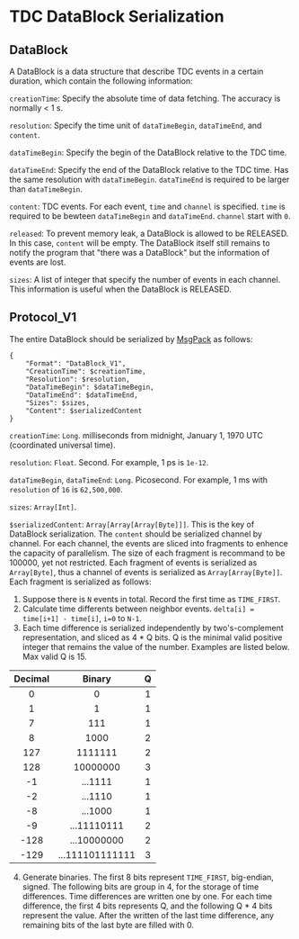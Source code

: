 # TDC DataBlock Serialization

## DataBlock

A DataBlock is a data structure that describe TDC events in a certain duration, which contain the following information:

`creationTime`: Specify the absolute time of data fetching. The accuracy is normally < 1 s.

`resolution`: Specify the time unit of `dataTimeBegin`, `dataTimeEnd`, and `content`.

`dataTimeBegin`: Specify the begin of the DataBlock relative to the TDC time.

`dataTimeEnd`: Specify the end of the DataBlock relative to the TDC time. Has the same resolution with `dataTimeBegin`. `dataTimeEnd` is required to be larger than `dataTimeBegin`.

`content`: TDC events. For each event, `time` and `channel` is specified. `time` is required to be bewteen `dataTimeBegin` and `dataTimeEnd`.  `channel` start with `0`.

`released`: To prevent memory leak, a DataBlock is allowed to be RELEASED. In this case, `content` will be empty. The DataBlock itself still remains to notify the program that "there was a DataBlock" but the information of events are lost. 

`sizes`: A list of integer that specify the number of events in each channel. This information is useful when the DataBlock is RELEASED.

## Protocol_V1

The entire DataBlock should be serialized by [MsgPack](https://msgpack.org) as follows:

```
{
	"Format": "DataBlock_V1",
	"CreationTime": $creationTime,
	"Resolution": $resolution,
	"DataTimeBegin": $dataTimeBegin,
	"DataTimeEnd": $dataTimeEnd,
	"Sizes": $sizes,
	"Content": $serializedContent
}
```

`creationTime`: `Long`. milliseconds from midnight, January 1, 1970 UTC (coordinated universal time).

`resolution`: `Float`. Second. For example, 1 ps is `1e-12`.

`dataTimeBegin`, `dataTimeEnd`: `Long`. Picosecond. For example, 1 ms with `resolution` of `16` is `62,500,000`.

`sizes`: `Array[Int]`.

`$serializedContent`: `Array[Array[Array[Byte]]]`. This is the key of DataBlock serialization. The `content` should be serialized channel by channel. For each channel, the events are sliced into fragments to enhence the capacity of parallelism. The size of each fragment is recommand to be 100000, yet not restricted. Each fragment of events is serialized as `Array[Byte]`, thus a channel of events is serialized as  `Array[Array[Byte]]`. Each fragment is serialized as follows:

1. Suppose there is `N` events in total. Record the first time as `TIME_FIRST`.
2. Calculate time differents between neighbor events. `delta[i] = time[i+1] - time[i]`, `i=0` to `N-1`.
3. Each time difference is serialized independently by two's-complement representation, and sliced as 4 * Q bits. Q is the minimal valid positive integer that remains the value of the number. Examples are listed below. Max valid Q is 15.

| Decimal | Binary | Q |
| :----: | :----: | :----: |
| 0 | 0 | 1 |
| 1 | 1 | 1 |
| 7 | 111 | 1 |
| 8 | 1000 | 2 |
| 127 | 1111111 | 2 |
| 128 | 10000000 | 3 |
| -1 | ...1111 | 1 |
| -2 | ...1110 | 1 |
| -8 | ...1000 | 1 |
| -9 | ...11110111 | 2 |
| -128 | ...10000000 | 2 |
| -129 | ...111101111111 | 3 |

4. Generate binaries. The first 8 bits represent `TIME_FIRST`, big-endian, signed. The following bits are group in 4, for the storage of time differences. Time differences are written one by one. For each time difference, the first 4 bits represents Q, and the following Q * 4 bits represent the value. After the written of the last time difference, any remaining bits of the last byte are filled with 0.